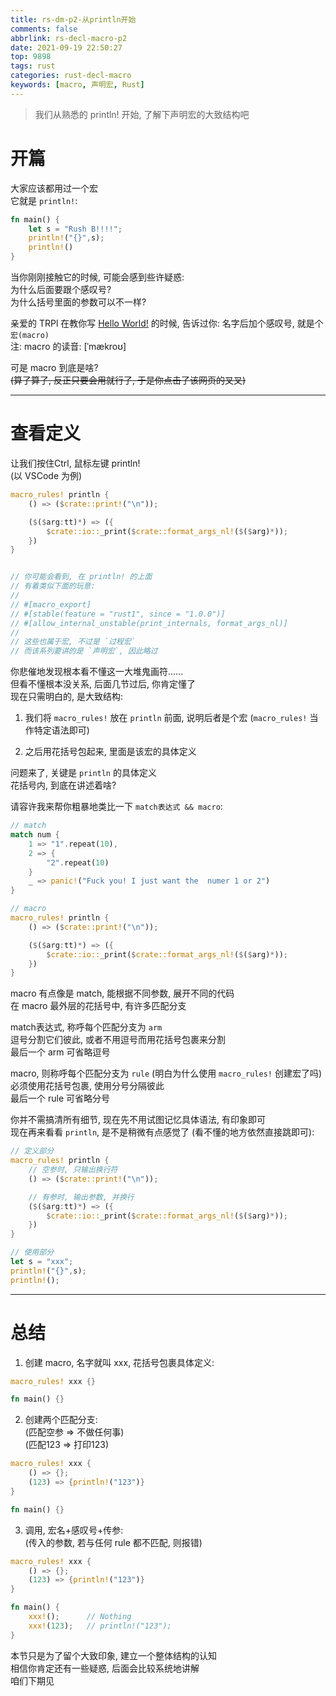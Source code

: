 ```yaml
---
title: rs-dm-p2-从println开始
comments: false
abbrlink: rs-decl-macro-p2
date: 2021-09-19 22:50:27
top: 9898
tags: rust
categories: rust-decl-macro
keywords: [macro, 声明宏, Rust]
---
```

> 我们从熟悉的 println! 开始, 了解下声明宏的大致结构吧  
<!-- more -->
# 开篇  
大家应该都用过一个宏  
它就是 `println!`:  

```rust 
fn main() {
	let s = "Rush B!!!!";
	println!("{}",s);
	println!()
}
```

当你刚刚接触它的时候, 可能会感到些许疑惑:  
为什么后面要跟个感叹号?  
为什么括号里面的参数可以不一样?  

亲爱的 TRPl 在教你写 [Hello World!](https://kaisery.github.io/trpl-zh-cn/ch01-02-hello-world.html#%E5%88%86%E6%9E%90%E8%BF%99%E4%B8%AA-rust-%E7%A8%8B%E5%BA%8F) 的时候, 告诉过你: 名字后加个感叹号, 就是个 `宏(macro)`  
注: macro 的读音: [ˈmækroʊ]

可是 macro 到底是啥?  
~~(算了算了, 反正只要会用就行了, 于是你点击了该网页的叉叉)~~  

- - -
# 查看定义  
让我们按住Ctrl, 鼠标左键 println!  
(以 VSCode 为例)  


```rust
macro_rules! println {
    () => ($crate::print!("\n"));

    ($($arg:tt)*) => ({
        $crate::io::_print($crate::format_args_nl!($($arg)*));
    })
}


// 你可能会看到, 在 println! 的上面
// 有着类似下面的玩意:  
// 
// #[macro_export]
// #[stable(feature = "rust1", since = "1.0.0")]
// #[allow_internal_unstable(print_internals, format_args_nl)]
// 
// 这些也属于宏, 不过是 `过程宏`
// 而该系列要讲的是 `声明宏`, 因此略过
```

你悲催地发现根本看不懂这一大堆鬼画符......  
但看不懂根本没关系, 后面几节过后, 你肯定懂了  
现在只需明白的, 是大致结构:  

1. 我们将 `macro_rules!` 放在 `println` 前面, 说明后者是个宏 
(`macro_rules!` 当作特定语法即可)  

2. 之后用花括号包起来, 里面是该宏的具体定义  

问题来了, 关键是 `println` 的具体定义  
花括号内, 到底在讲述着啥?  

请容许我来帮你粗暴地类比一下 `match表达式 && macro`:  

```rust
// match
match num {
	1 => "1".repeat(10),
	2 => {
		"2".repeat(10)
	}
	_ => panic!("Fuck you! I just want the  numer 1 or 2")
}

// macro
macro_rules! println {
    () => ($crate::print!("\n"));

    ($($arg:tt)*) => ({
        $crate::io::_print($crate::format_args_nl!($($arg)*));
    })
}
```

macro 有点像是 match, 能根据不同参数, 展开不同的代码  
在 macro 最外层的花括号中, 有许多匹配分支  

match表达式, 称呼每个匹配分支为 `arm`  
逗号分割它们彼此, 或者不用逗号而用花括号包裹来分割  
最后一个 arm 可省略逗号  

macro, 则称呼每个匹配分支为 `rule` (明白为什么使用 `macro_rules!` 创建宏了吗)  
必须使用花括号包裹, 使用分号分隔彼此  
最后一个 rule 可省略分号  

你并不需搞清所有细节, 现在先不用试图记忆具体语法, 有印象即可  
现在再来看看 `println`, 是不是稍微有点感觉了 (看不懂的地方依然直接跳即可):  

```rust
// 定义部分
macro_rules! println {
	// 空参时, 只输出换行符
    () => ($crate::print!("\n"));

	// 有参时, 输出参数, 并换行
    ($($arg:tt)*) => ({
        $crate::io::_print($crate::format_args_nl!($($arg)*));
    })
}

// 使用部分
let s = "xxx";
println!("{}",s);
println!();
```
- - -
# 总结  

1. 创建 macro, 名字就叫 xxx, 花括号包裹具体定义:  

```rust
macro_rules! xxx {}

fn main() {}
```

2. 创建两个匹配分支:  
(匹配空参 => 不做任何事)  
(匹配123 => 打印123)  

```rust
macro_rules! xxx {
	() => {};
	(123) => {println!("123")}
}

fn main() {}
```

3. 调用, 宏名+感叹号+传参:  
(传入的参数, 若与任何 rule 都不匹配, 则报错)

```rust
macro_rules! xxx {
	() => {};
	(123) => {println!("123")}
}

fn main() {
	xxx!();      // Nothing
	xxx!(123);   // println!("123");
}
```

本节只是为了留个大致印象, 建立一个整体结构的认知  
相信你肯定还有一些疑惑, 后面会比较系统地讲解  
咱们下期见  